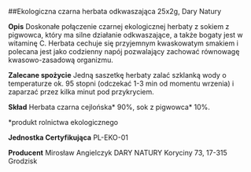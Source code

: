 ##Ekologiczna czarna herbata odkwaszająca 25x2g, Dary Natury

**Opis** Doskonałe połączenie czarnej ekologicznej herbaty z sokiem z pigwowca, który ma silne działanie odkwaszające, a także bogaty jest w witaminę C. Herbata cechuje się przyjemnym kwaskowatym smakiem i polecana jest jako codzienny napój pozwalający zachować równowagę kwasowo-zasadową organizmu.

**Zalecane spożycie** Jedną saszetkę herbaty zalać szklanką wody o temperaturze ok. 95 stopni (odczekać 1-3 min od momentu wrzenia) i zaparzać przez kilka minut pod przykryciem.

**Skład** Herbata czarna cejlońska\* 90%, sok z pigwowca\* 10%.

\*produkt rolnictwa ekologicznego

**Jednostka Certyfikująca** PL-EKO-01

**Producent** Mirosław Angielczyk DARY NATURY
Koryciny 73, 17-315 Grodzisk
